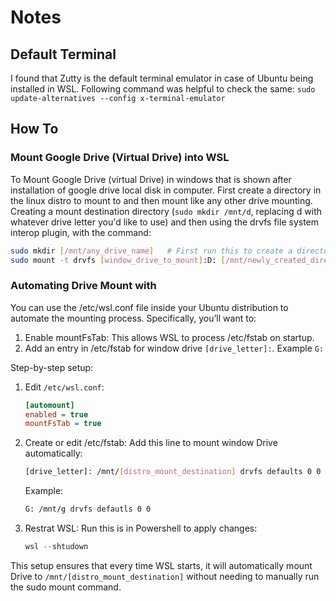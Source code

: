 # Notes

## Default Terminal

I found that Zutty is the default terminal emulator in case of Ubuntu being installed in WSL. Following command was helpful to check the same:
`sudo update-alternatives --config x-terminal-emulator`

## How To

### Mount Google Drive (Virtual Drive) into WSL

To Mount Google Drive (virtual Drive) in windows that is shown after installation of google drive local disk in computer. First create a directory in the linux distro to mount to and then mount like any other drive mounting. Creating a mount destination directory (`sudo mkdir /mnt/d`, replacing d with whatever drive letter you'd like to use) and then using the drvfs file system interop plugin, with the command:

```bash  
sudo mkdir [/mnt/any_drive_name]   # First run this to create a directory to mount  
sudo mount -t drvfs [window_drive_to_mount]:D: [/mnt/newly_created_directory_using_above_line_code] # Now enter this line code by replacing window drive to mount name and created dir in previous line  
```

### Automating Drive Mount with

You can use the /etc/wsl.conf file inside your Ubuntu distribution to automate the mounting process. Specifically, you’ll want to:

1. Enable mountFsTab: This allows WSL to process /etc/fstab on startup.  
2. Add an entry in /etc/fstab for window drive `[drive_letter]:`. Example `G:`

Step-by-step setup:

1. Edit `/etc/wsl.conf`:

   ```ini
   [automount]  
   enabled = true  
   mountFsTab = true 
   ```

2. Create or edit /etc/fstab:
Add this line to mount window Drive automatically:

   ```bash
   [drive_letter]: /mnt/[distro_mount_destination] drvfs defaults 0 0
   ```

   Example:

   ```bash
   G: /mnt/g drvfs defautls 0 0
   ```

3. Restrat WSL:
   Run this is in Powershell to apply changes:

   ```Powershell
   wsl --shtudown
   ```

This setup ensures that every time WSL starts, it will automatically mount Drive to `/mnt/[distro_mount_destination]` without needing to manually run the sudo mount command.
